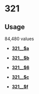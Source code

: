 # 321

## Usage

84,480 values

-   **[321\_\_$a](../../tags/321/321__a-1.md)**  

-   **[321\_\_$b](../../tags/321/321__b-2.md)**  

-   **[321\_\_$6](../../tags/321/321__6-3.md)**  

-   **[321\_\_$c](../../tags/321/321__c-4.md)**  

-   **[321\_\_$f](../../tags/321/321__f-5.md)**  


